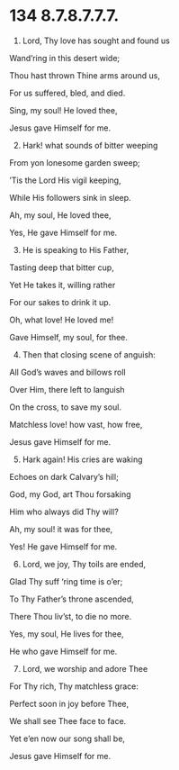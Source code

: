 # 134 8.7.8.7.7.7.

1.  Lord, Thy love has sought and found us

Wand’ring in this desert wide;

Thou hast thrown Thine arms around us,

For us suffered, bled, and died.

Sing, my soul! He loved thee,

Jesus gave Himself for me.

2.  Hark! what sounds of bitter weeping

From yon lonesome garden sweep;

’Tis the Lord His vigil keeping,

While His followers sink in sleep.

Ah, my soul, He loved thee,

Yes, He gave Himself for me.

3.  He is speaking to His Father,

Tasting deep that bitter cup,

Yet He takes it, willing rather

For our sakes to drink it up.

Oh, what love! He loved me!

Gave Himself, my soul, for thee.

4.  Then that closing scene of anguish:

All God’s waves and billows roll

Over Him, there left to languish

On the cross, to save my soul.

Matchless love! how vast, how free,

Jesus gave Himself for me.

5.  Hark again! His cries are waking

Echoes on dark Calvary’s hill;

God, my God, art Thou forsaking

Him who always did Thy will?

Ah, my soul! it was for thee,

Yes! He gave Himself for me.

6.  Lord, we joy, Thy toils are ended,

Glad Thy suff ‘ring time is o’er;

To Thy Father’s throne ascended,

There Thou liv’st, to die no more.

Yes, my soul, He lives for thee,

He who gave Himself for me.

7.  Lord, we worship and adore Thee

For Thy rich, Thy matchless grace:

Perfect soon in joy before Thee,

We shall see Thee face to face.

Yet e’en now our song shall be,

Jesus gave Himself for me.

